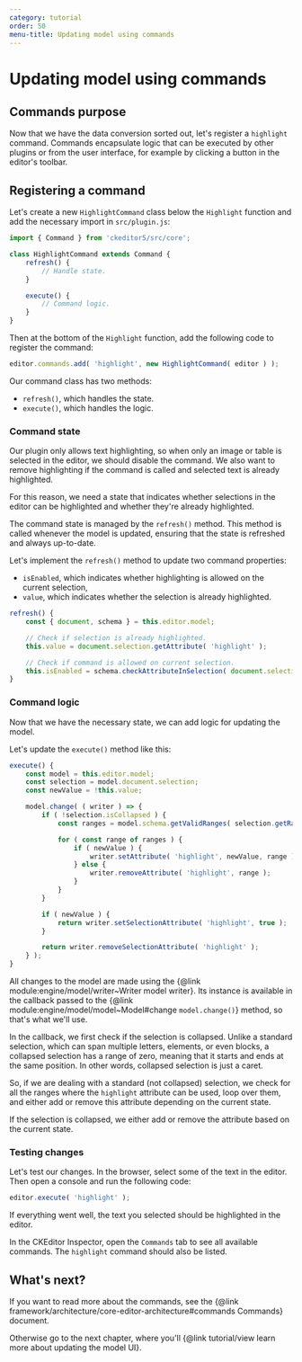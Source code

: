 ```yaml
---
category: tutorial
order: 50
menu-title: Updating model using commands
---
```


# Updating model using commands

## Commands purpose

Now that we have the data conversion sorted out, let's register a `highlight` command. Commands encapsulate logic that can be executed by other plugins or from the user interface, for example by clicking a button in the editor's toolbar.

## Registering a command

Let's create a new `HighlightCommand` class below the `Highlight` function and add the necessary import in `src/plugin.js`:

```js
import { Command } from 'ckeditor5/src/core';

class HighlightCommand extends Command {
	refresh() {
		// Handle state.
	}

	execute() {
		// Command logic.
	}
}
```

Then at the bottom of the `Highlight` function, add the following code to register the command:

```js
editor.commands.add( 'highlight', new HighlightCommand( editor ) );
```

Our command class has two methods:

* `refresh()`, which handles the state.
* `execute()`, which handles the logic.

### Command state

Our plugin only allows text highlighting, so when only an image or table is selected in the editor, we should disable the command. We also want to remove highlighting if the command is called and selected text is already highlighted.

For this reason, we need a state that indicates whether selections in the editor can be highlighted and whether they're already highlighted.

The command state is managed by the `refresh()` method. This method is called whenever the model is updated, ensuring that the state is refreshed and always up-to-date.

Let's implement the `refresh()` method to update two command properties:

* `isEnabled`, which indicates whether highlighting is allowed on the current selection,
* `value`, which indicates whether the selection is already highlighted.

```js
refresh() {
	const { document, schema } = this.editor.model;

	// Check if selection is already highlighted.
	this.value = document.selection.getAttribute( 'highlight' );

	// Check if command is allowed on current selection.
	this.isEnabled = schema.checkAttributeInSelection( document.selection, 'highlight' );
}
```

### Command logic

Now that we have the necessary state, we can add logic for updating the model.

Let's update the `execute()` method like this:

```js
execute() {
	const model = this.editor.model;
	const selection = model.document.selection;
	const newValue = !this.value;

	model.change( ( writer ) => {
		if ( !selection.isCollapsed ) {
			const ranges = model.schema.getValidRanges( selection.getRanges(), 'highlight' );

			for ( const range of ranges ) {
				if ( newValue ) {
					writer.setAttribute( 'highlight', newValue, range );
				} else {
					writer.removeAttribute( 'highlight', range );
				}
			}
		}

		if ( newValue ) {
			return writer.setSelectionAttribute( 'highlight', true );
		}

		return writer.removeSelectionAttribute( 'highlight' );
	} );
}
```

All changes to the model are made using the {@link module:engine/model/writer~Writer model writer}. Its instance is available in the callback passed to the {@link module:engine/model/model~Model#change `model.change()`} method, so that's what we'll use.

In the callback, we first check if the selection is collapsed. Unlike a standard selection, which can span multiple letters, elements, or even blocks, a collapsed selection has a range of zero, meaning that it starts and ends at the same position. In other words, collapsed selection is just a caret.

So, if we are dealing with a standard (not collapsed) selection, we check for all the ranges where the `highlight` attribute can be used, loop over them, and either add or remove this attribute depending on the current state.

If the selection is collapsed, we either add or remove the attribute based on the current state.

### Testing changes

Let's test our changes. In the browser, select some of the text in the editor. Then open a console and run the following code:

```js
editor.execute( 'highlight' );
```

If everything went well, the text you selected should be highlighted in the editor.

In the CKEditor Inspector, open the `Commands` tab to see all available commands. The `highlight` command should also be listed.

## What's next?

If you want to read more about the commands, see the {@link framework/architecture/core-editor-architecture#commands Commands} document.

Otherwise go to the next chapter, where you'll {@link tutorial/view learn more about updating the model UI}.
